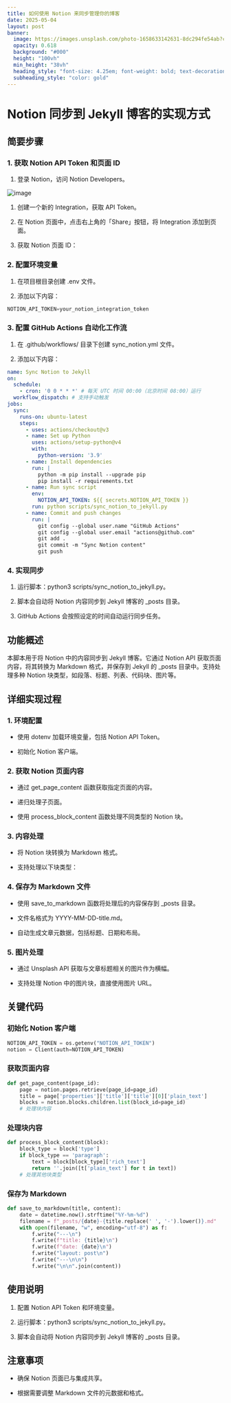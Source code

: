 ```yaml
---
title: 如何使用 Notion 来同步管理你的博客
date: 2025-05-04
layout: post
banner:
  image: https://images.unsplash.com/photo-1658633142631-8dc294fe54ab?crop=entropy&cs=tinysrgb&fit=max&fm=jpg&ixid=M3w2OTIwMzJ8MHwxfHJhbmRvbXx8fHx8fHx8fDE3NDYzMjM1ODF8&ixlib=rb-4.0.3&q=80&w=1080
  opacity: 0.618
  background: "#000"
  height: "100vh"
  min_height: "38vh"
  heading_style: "font-size: 4.25em; font-weight: bold; text-decoration: underline"
  subheading_style: "color: gold"
---
```


# Notion 同步到 Jekyll 博客的实现方式

## 简要步骤

### 1. 获取 Notion API Token 和页面 ID

1. 登录 Notion，访问 Notion Developers。

![image](https://prod-files-secure.s3.us-west-2.amazonaws.com/a7a0cc5a-89b9-4cda-8686-1fba0ca52f40/d19c1afe-dea5-4312-9333-786b0ba83054/image.png?X-Amz-Algorithm=AWS4-HMAC-SHA256&X-Amz-Content-Sha256=UNSIGNED-PAYLOAD&X-Amz-Credential=ASIAZI2LB4664BQK7FQH%2F20250504%2Fus-west-2%2Fs3%2Faws4_request&X-Amz-Date=20250504T015301Z&X-Amz-Expires=3600&X-Amz-Security-Token=IQoJb3JpZ2luX2VjEGEaCXVzLXdlc3QtMiJIMEYCIQDHm0RlqM160qqtDUeLL1hDqtdWgVkCoxI4OCR4h2R6PgIhAI4yBjRR1Nz1Y8l44VUPAKZY73B5PXm6p0OTwGH0mNs3KogECPr%2F%2F%2F%2F%2F%2F%2F%2F%2F%2FwEQABoMNjM3NDIzMTgzODA1IgxEgVYDC4vFURwq4nQq3AOENbBbjgkTvL9WqJ5IZMCXYdncgyy5B5nGMf7IQMbOv7cDuCz%2BA19YkCGPmOXQ7K602tOeJchaVeKSHE5Un6209D9JKK5yO0UUC34bTVOtgmKDmdZon9R91rc%2BaN5tqpZ3jE%2Fd9xOhTL%2Bf2i15nCdw1btTOr7YlP%2BIKO040NCUU%2BuDtXQQznoqETA7K%2FVLkNsMEhLnaS3f0jhAbHS7Oxjk7ktx%2BXQyi6qcjm7JrTHWSkpqdqdtcU9pb629SNGgeM%2Fjwd3xVdcXTwY9qra4QEoT4oTFaqWOW%2BE8Z8pLSNJX86A1UyPJ5UQJ9cFPpQInp6OGcAXVKUZD8AYrX5OSLVHhG%2BeulIPpjs4IjRIvZOOkzXUYAkvb3zOzC504vphe8%2FZo2nymIpZVUnROLsBL%2FgM881LO86mYa3SDfdQrQnul7ii8KPKKvMOKvzb%2Bvc%2FmmAusFCf%2FPWfwRuxeAqPsnonJHIZz9uWXS4WXDQST1WoFjy%2FT4BTXJHvMaHgU0Lutuoqgj8eiKEodYPs6lLOrwWyFAq%2BWRUT2OiyzWlhRQf56wI%2FmWPCWkl94gFF3bg38OBJ5I%2Bqf%2FdOOmLI2CN9aApbX98ZHUzsuCcgb569XUnF24F%2FGe8B9DT%2B58ad4kjD88NrABjqkATwhDI0jyqE5XE8EkbVtEyCybfE7CJm2cFqq8%2FyibXG5%2BG8lILigxRFsJasrDVn8%2FTuAhOhDABPrtoJGMYNShBDsGRnD9JKVSlQdahMD6HCX7oBQoMkSnsuEDCEL3hn2DopQypCdCfJ05BI6r1TEYCliYE6lvhDLQUWEIu4Fg8MeB6P79NzrWtE3Tw54Ksp%2BQQDhSfssh7Ae28rPBHPMTZUwn64H&X-Amz-Signature=8bcabcc966b690752aa0e8af1a92b000998cbcb51cb5e0b95eec646d5e3ed3da&X-Amz-SignedHeaders=host&x-id=GetObject)

1. 创建一个新的 Integration，获取 API Token。

1. 在 Notion 页面中，点击右上角的「Share」按钮，将 Integration 添加到页面。

1. 获取 Notion 页面 ID：


### 2. 配置环境变量

1. 在项目根目录创建 .env 文件。

1. 添加以下内容：

```javascript
NOTION_API_TOKEN=your_notion_integration_token
```

### 3. 配置 GitHub Actions 自动化工作流

1. 在 .github/workflows/ 目录下创建 sync_notion.yml 文件。

1. 添加以下内容：

```yaml
name: Sync Notion to Jekyll
on:
  schedule:
    - cron: '0 0 * * *' # 每天 UTC 时间 00:00（北京时间 08:00）运行
  workflow_dispatch: # 支持手动触发
jobs:
  sync:
    runs-on: ubuntu-latest
    steps:
      - uses: actions/checkout@v3
      - name: Set up Python
        uses: actions/setup-python@v4
        with:
          python-version: '3.9'
      - name: Install dependencies
        run: |
          python -m pip install --upgrade pip
          pip install -r requirements.txt
      - name: Run sync script
        env:
          NOTION_API_TOKEN: ${{ secrets.NOTION_API_TOKEN }}
        run: python scripts/sync_notion_to_jekyll.py
      - name: Commit and push changes
        run: |
          git config --global user.name "GitHub Actions"
          git config --global user.email "actions@github.com"
          git add .
          git commit -m "Sync Notion content"
          git push
```

### 4. 实现同步

1. 运行脚本：python3 scripts/sync_notion_to_jekyll.py。

1. 脚本会自动将 Notion 内容同步到 Jekyll 博客的 _posts 目录。

1. GitHub Actions 会按照设定的时间自动运行同步任务。

## 功能概述

本脚本用于将 Notion 中的内容同步到 Jekyll 博客。它通过 Notion API 获取页面内容，将其转换为 Markdown 格式，并保存到 Jekyll 的 _posts 目录中。支持处理多种 Notion 块类型，如段落、标题、列表、代码块、图片等。

## 详细实现过程

### 1. 环境配置

- 使用 dotenv 加载环境变量，包括 Notion API Token。

- 初始化 Notion 客户端。

### 2. 获取 Notion 页面内容

- 通过 get_page_content 函数获取指定页面的内容。

- 递归处理子页面。

- 使用 process_block_content 函数处理不同类型的 Notion 块。

### 3. 内容处理

- 将 Notion 块转换为 Markdown 格式。

- 支持处理以下块类型：


### 4. 保存为 Markdown 文件

- 使用 save_to_markdown 函数将处理后的内容保存到 _posts 目录。

- 文件名格式为 YYYY-MM-DD-title.md。

- 自动生成文章元数据，包括标题、日期和布局。

### 5. 图片处理

- 通过 Unsplash API 获取与文章标题相关的图片作为横幅。

- 支持处理 Notion 中的图片块，直接使用图片 URL。

## 关键代码

### 初始化 Notion 客户端

```python
NOTION_API_TOKEN = os.getenv("NOTION_API_TOKEN")
notion = Client(auth=NOTION_API_TOKEN)
```

### 获取页面内容

```python
def get_page_content(page_id):
    page = notion.pages.retrieve(page_id=page_id)
    title = page['properties']['title']['title'][0]['plain_text']
    blocks = notion.blocks.children.list(block_id=page_id)
    # 处理块内容
```

### 处理块内容

```python
def process_block_content(block):
    block_type = block['type']
    if block_type == 'paragraph':
        text = block[block_type]['rich_text']
        return ''.join([t['plain_text'] for t in text])
    # 处理其他块类型
```

### 保存为 Markdown

```python
def save_to_markdown(title, content):
    date = datetime.now().strftime("%Y-%m-%d")
    filename = f"_posts/{date}-{title.replace(' ', '-').lower()}.md"
    with open(filename, "w", encoding="utf-8") as f:
        f.write("---\n")
        f.write(f"title: {title}\n")
        f.write(f"date: {date}\n")
        f.write("layout: post\n")
        f.write("---\n\n")
        f.write("\n\n".join(content))
```

## 使用说明

1. 配置 Notion API Token 和环境变量。

1. 运行脚本：python3 scripts/sync_notion_to_jekyll.py。

1. 脚本会自动将 Notion 内容同步到 Jekyll 博客的 _posts 目录。

## 注意事项

- 确保 Notion 页面已与集成共享。

- 根据需要调整 Markdown 文件的元数据和格式。